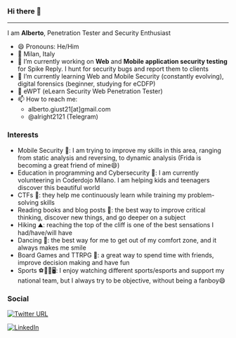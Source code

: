 ### Hi there 👋

---
I am **Alberto**, Penetration Tester and Security Enthusiast
- 😄 Pronouns: He/Him
- 📍 Milan, Italy
- 🔭 I’m currently working on **Web** and **Mobile application security testing** for Spike Reply. I hunt for security bugs and report them to clients
- 🌱 I’m currently learning Web and Mobile Security (constantly evolving), digital forensics (beginner, studying for eCDFP)
- 📜 eWPT (eLearn Security Web Penetration Tester)
- 📫 How to reach me:
  - alberto.giust21[at]gmail.com
  - @alright2121 (Telegram)

### Interests
- Mobile Security 📱: I am trying to improve my skills in this area, ranging from static analysis and reversing, to dynamic analysis (Frida is becoming a great friend of mine😄)
- Education in programming and Cybersecurity 🧮: I am currently volunteering in Coderdojo Milano. I am helping kids and teenagers discover this beautiful world
- CTFs 🚩: they help me continuously learn while training my problem-solving skills
- Reading books and blog posts 📖: the best way to improve critical thinking, discover new things, and go deeper on a subject
- Hiking ⛰️: reaching the top of the cliff is one of the best sensations I had/have/will have
- Dancing 🕺: the best way for me to get out of my comfort zone, and it always makes me smile
- Board Games and TTRPG 🎲: a great way to spend time with friends, improve decision making and have fun
- Sports ⚽🏀🏐🖥️: I enjoy watching different sports/esports and support my national team, but I always try to be objective, without being a fanboy😄

### Social
[![Twitter URL](https://img.shields.io/twitter/url.svg?label=Follow%20%40alright2121&style=social&url=https%3A%2F%2Ftwitter.com%2Falright2121)](https://twitter.com/alright2121)

<a href="https://www.linkedin.com/in/alberto-giust/" target="_blank"><img src="https://img.shields.io/badge/LinkedIn-%230077B5.svg?&style=flat-square&logo=linkedin&logoColor=white" alt="LinkedIn"></a>
<!--
**alright21/alright21** is a ✨ _special_ ✨ repository because its `README.md` (this file) appears on your GitHub profile.

Here are some ideas to get you started:

- 🔭 I’m currently working on ...
- 🌱 I’m currently learning ...
- 👯 I’m looking to collaborate on ...
- 🤔 I’m looking for help with ...
- 💬 Ask me about ...
- 📫 How to reach me: ...
- 😄 Pronouns: ...
- ⚡ Fun fact: ...
-->
